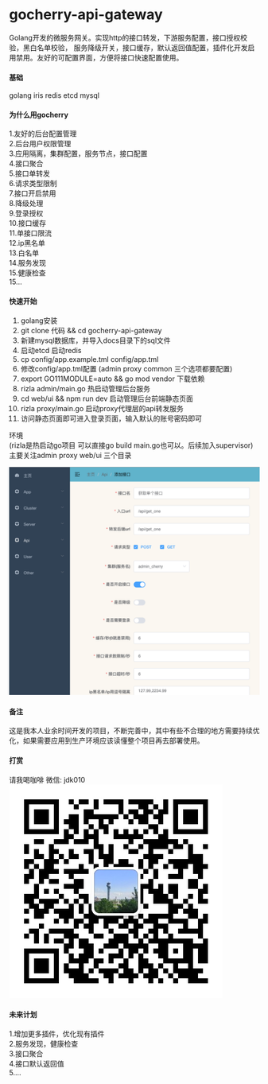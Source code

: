 # gocherry-api-gateway

Golang开发的微服务网关。实现http的接口转发，下游服务配置，接口授权校验，黑白名单校验，
服务降级开关，接口缓存，默认返回值配置，插件化开发启用禁用。友好的可配置界面，方便将接口快速配置使用。


#### 基础
golang iris redis etcd mysql

#### 为什么用gocherry
1.友好的后台配置管理  
2.后台用户权限管理  
3.应用隔离，集群配置，服务节点，接口配置  
4.接口聚合  
5.接口单转发  
6.请求类型限制  
7.接口开启禁用  
8.降级处理  
9.登录授权  
10.接口缓存   
11.单接口限流  
12.ip黑名单  
13.白名单  
14.服务发现     
15.健康检查  
15...  

#### 快速开始

1.  golang安装
2.  git clone 代码  && cd gocherry-api-gateway
3.  新建mysql数据库，并导入docs目录下的sql文件  
4.  启动etcd 启动redis  
5.  cp config/app.example.tml config/app.tml 
6.  修改config/app.tml配置 (admin proxy common 三个选项都要配置)
7.  export GO111MODULE=auto && go mod vendor 下载依赖
8.  rizla admin/main.go 热启动管理后台服务
9.  cd web/ui && npm run dev 启动管理后台前端静态页面
10.  rizla  proxy/main.go 启动proxy代理层的api转发服务
11. 访问静态页面即可进入登录页面，输入默认的账号密码即可

环境  
(rizla是热启动go项目 可以直接go build main.go也可以。后续加入supervisor)    
  主要关注admin proxy web/ui 三个目录 

  ![](https://github.com/lovesgg/gocherry-api-gateway/blob/master/docs/about.png)  

#### 备注
这是我本人业余时间开发的项目，不断完善中，其中有些不合理的地方需要持续优化，如果需要应用到生产环境应该读懂整个项目再去部署使用。

#### 打赏

请我喝咖啡 微信: jdk010
  ![](https://github.com/lovesgg/gocherry-api-gateway/blob/master/docs/me.jpeg)  

#### 未来计划
1.增加更多插件，优化现有插件  
2.服务发现，健康检查  
3.接口聚合  
4.接口默认返回值  
5....  


